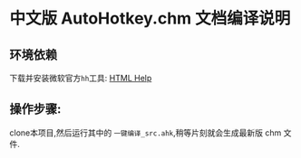 # 中文版 AutoHotkey.chm 文档编译说明

## 环境依赖

下载并安装微软官方`hh`工具: [HTML Help](./tools/htmlhelp.exe)

## 操作步骤:

clone本项目,然后运行其中的 `一键编译_src.ahk`,稍等片刻就会生成最新版 chm 文件.